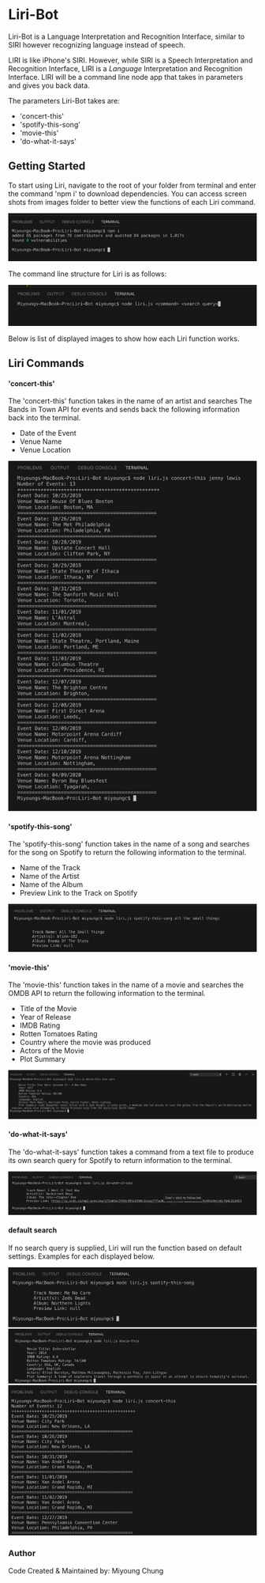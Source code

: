 # Liri-Bot

Liri-Bot is a Language Interpretation and Recognition Interface, similar to SIRI however recognizing language instead of speech. 

LIRI is like iPhone's SIRI. However, while SIRI is a Speech Interpretation and Recognition Interface, LIRI is a _Language_ Interpretation and Recognition Interface. LIRI will be a command line node app that takes in parameters and gives you back data.


The parameters Liri-Bot takes are: 

* 'concert-this'
* 'spotify-this-song'
* 'movie-this'
* 'do-what-it-says'


## Getting Started 

To start using Liri, navigate to the root of your folder from terminal and enter the command 'npm i' to download dependencies. 
You can access screen shots from images folder to better view the functions of each Liri command.

<img src = "./images/npmi.jpg">

The command line structure for Liri is as follows: 

<img src = "./images/commandlinestructure.jpg">

Below is list of displayed images to show how each Liri function works. 

## Liri Commands

#### 'concert-this'
The 'concert-this' function takes in the name of an artist and searches The Bands in Town API for events and sends back the following information back into the terminal. 

* Date of the Event
* Venue Name 
* Venue Location

<img src="./images/concertthis.jpg">

#### 'spotify-this-song'
The 'spotify-this-song' function takes in the name of a song and searches for the song on Spotify to return the following information to the terminal. 

* Name of the Track 
* Name of the Artist
* Name of the Album 
* Preview Link to the Track on Spotify

<img src ="./images/spotifythissong.jpg">

#### 'movie-this'
The 'movie-this' function takes in the name of a movie and searches the OMDB API to return the following information to the terminal. 

* Title of the Movie 
* Year of Release 
* IMDB Rating 
* Rotten Tomatoes Rating 
* Country where the movie was produced 
* Actors of the Movie
* Plot Summary 

<img src = "./images/moviethis.jpg">

#### 'do-what-it-says'
The 'do-what-it-says' function takes a command from a text file to produce its own search query for Spotify to return information to the terminal. 

<img src ="./images/dowhatitsays.jpg">

#### default search
If no search query is supplied, Liri will run the function based on default settings. Examples for each displayed below. 

<img src = "./images/defaultspotifythis.jpg">
<img src = "./images/defaultmoviethis.jpg">
<img src = "./images/defaultconcertthis.jpg">

### Author 
Code Created & Maintained by: Miyoung Chung 



